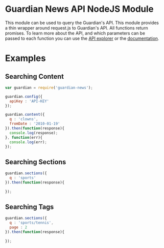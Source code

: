# Guardian News API NodeJS Module

This module can be used to query the Guardian's API. This module provides a thin wrapper around request.js to Guardian's API. All functions return promises. To learn more about the API, and which parameters can be passed to each function you can use the [API explorer](http://open-platform.theguardian.com/explore/) or the [documentation](http://open-platform.theguardian.com/documentation/).

# Examples


## Searching Content

```javascript
var guardian = require('guardian-news');

guardian.config({
  apiKey : 'API-KEY'
});

guardian.content({
  q : 'clowns',
  fromDate : '2010-01-19'
}).then(function(response){
  console.log(response);
}, function(err){
  console.log(err);
});
```

## Searching Sections
```javascript
guardian.sections({
  q : 'sports'
}).then(function(response){
  
});
```

## Searching Tags
```javascript
guardian.sections({
  q : 'sports/tennis',
  page : 2
}).then(function(response){
  
});
```

